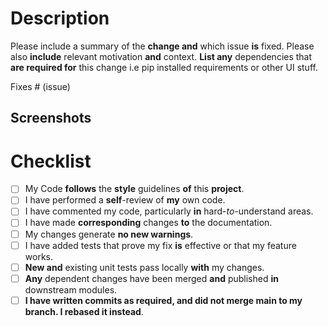 # Description

Please include a summary of the **change and** which issue **is** fixed. Please
also **include** relevant motivation **and** context. **List any** dependencies that
**are required for** this change i.e pip installed requirements or other UI stuff.

Fixes # (issue)

## Screenshots

# Checklist

- [ ] My Code **follows** the **style** guidelines **of** this **project**.
- [ ] I have performed a **self**-review of **my** own code.
- [ ] I have commented my code, particularly **in** hard-*to*-understand areas.
- [ ] I have made **corresponding** changes **to** the documentation.
- [ ] My changes generate **no new warnings**.
- [ ] I have added tests that prove my fix **is** effective or that my feature works.
- [ ] **New and** existing unit tests pass locally **with** my changes.
- [ ] **Any** dependent changes have been merged **and** published **in** downstream modules.
- [ ] **I have written commits as required, and did not merge main to my branch. I rebased it instead**.
